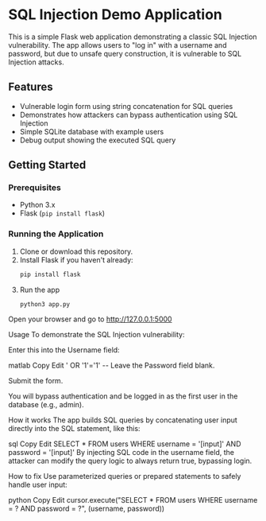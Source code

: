 # SQL Injection Demo Application

This is a simple Flask web application demonstrating a classic SQL Injection vulnerability. The app allows users to "log in" with a username and password, but due to unsafe query construction, it is vulnerable to SQL Injection attacks.

## Features

- Vulnerable login form using string concatenation for SQL queries
- Demonstrates how attackers can bypass authentication using SQL Injection
- Simple SQLite database with example users
- Debug output showing the executed SQL query

## Getting Started

### Prerequisites

- Python 3.x
- Flask (`pip install flask`)

### Running the Application

1. Clone or download this repository.
2. Install Flask if you haven't already:
   ```bash
   pip install flask
3. Run the app
   ```bash
   python3 app.py
Open your browser and go to http://127.0.0.1:5000

Usage
To demonstrate the SQL Injection vulnerability:

Enter this into the Username field:

matlab
Copy
Edit
' OR '1'='1' --
Leave the Password field blank.

Submit the form.

You will bypass authentication and be logged in as the first user in the database (e.g., admin).

How it works
The app builds SQL queries by concatenating user input directly into the SQL statement, like this:

sql
Copy
Edit
SELECT * FROM users WHERE username = '[input]' AND password = '[input]'
By injecting SQL code in the username field, the attacker can modify the query logic to always return true, bypassing login.

How to fix
Use parameterized queries or prepared statements to safely handle user input:

python
Copy
Edit
cursor.execute("SELECT * FROM users WHERE username = ? AND password = ?", (username, password))

